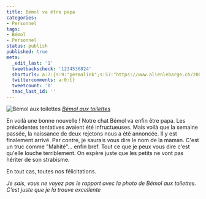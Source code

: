 ```yaml
---
title: Bémol va être papa
categories:
- Personnel
tags:
- Bémol
- Personnel
status: publish
published: true
meta:
  _edit_last: '1'
  tweetbackscheck: '1234536824'
  shorturls: a:7:{s:9:"permalink";s:57:"https://www.alienlebarge.ch/2008/05/06/bemol-va-etre-papa/";s:7:"tinyurl";s:25:"https://tinyurl.com/de4vuo";s:4:"isgd";s:17:"https://is.gd/iAeH";s:5:"bitly";s:18:"https://bit.ly/RDbP";s:5:"snipr";s:22:"https://snipr.com/begeg";s:5:"snurl";s:22:"https://snurl.com/begeg";s:7:"snipurl";s:24:"https://snipurl.com/begeg";}
  twittercomments: a:0:{}
  tweetcount: '0'
  tmac_last_id: ''
---
```

<img src="https://farm4.static.flickr.com/3122/2313332831_68bfa72b5a.jpg" alt="Bémol aux toilettes" />
<em><a title="photo sharing" href="https://www.flickr.com/photos/alienlebarge/2313332831/">Bémol aux toilettes</a></em>

En voilà une bonne nouvelle ! Notre chat Bémol va enfin être papa. Les précédentes tentatives avaient été infructueuses. Mais voilà que la semaine passée, la naissance de deux rejetons nous a été annoncée. Il y est finalement arrivé. Par contre, je saurais vous dire le nom de la maman. C'est un truc comme "Mahité"... enfin bref. Tout ce que je peux vous dire c'est qu'elle louche terriblement. On espère juste que les petits ne vont pas hériter de son strabisme.

En tout cas, toutes nos félicitations. 

<em>Je sais, vous ne voyez pas le rapport avec la photo de Bémol aux toilettes. C’est juste que je la trouve excellente</em>
